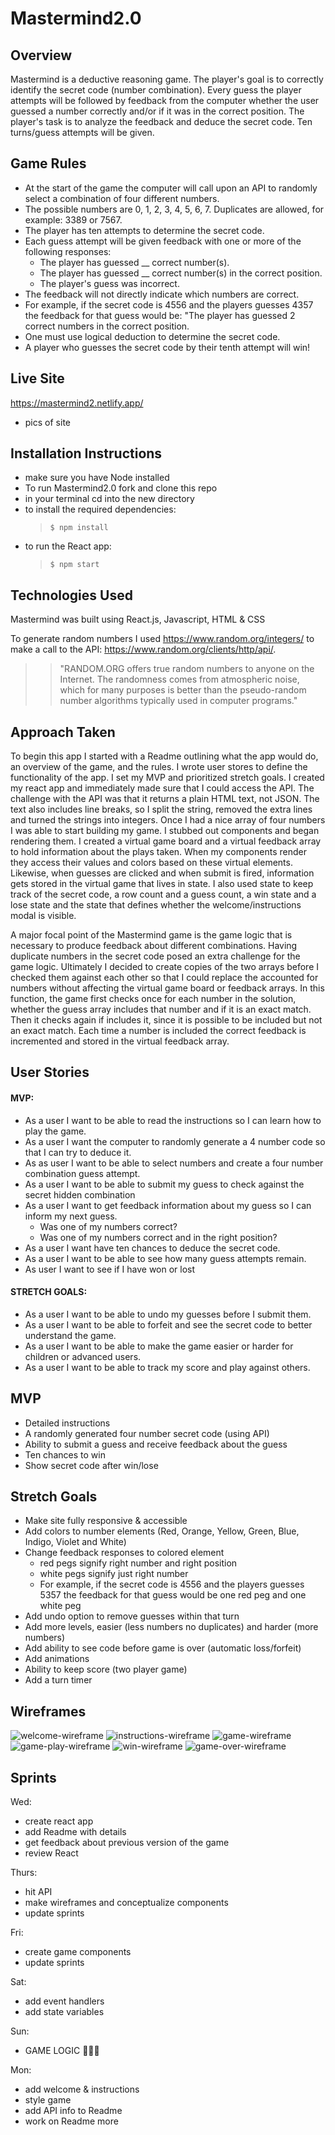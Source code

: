 # Mastermind2.0

## Overview
Mastermind is a deductive reasoning game. The player's goal is to correctly identify the secret code (number combination). Every guess the player attempts will be followed by feedback from the computer whether the user guessed a number correctly and/or if it was in the correct position. The player's task is to analyze the feedback and deduce the secret code. Ten turns/guess attempts will be given.  
## Game Rules
* At the start of the game the computer will call upon an API to randomly select a combination of four different numbers. 
* The possible numbers are 0, 1, 2, 3, 4, 5, 6, 7. Duplicates are allowed, for example: 3389 or 7567.
* The player has ten attempts to determine the secret code.
* Each guess attempt will be given feedback with one or more of the following responses: 
    * The player has guessed __  correct number(s). 
    * The player has guessed __ correct number(s) in the correct position. 
    * The player's guess was incorrect. 
* The feedback will not directly indicate which numbers are correct.
* For example, if the secret code is 4556 and the players guesses 4357 the feedback for that guess would be: "The player has guessed 2 correct numbers in the correct position. 
* One must use logical deduction to determine the secret code. 
* A player who guesses the secret code by their tenth attempt will win!

## Live Site
https://mastermind2.netlify.app/
* pics of site 

## Installation Instructions
* make sure you have Node installed 
* To run Mastermind2.0 fork and clone this repo 
* in your terminal cd into the new directory
* to install the required dependencies:  
    >`$ npm install` 
* to run the React app: 
    >`$ npm start` 

## Technologies Used
Mastermind was built using React.js, Javascript, HTML & CSS 

To generate random numbers I used https://www.random.org/integers/ to make a call to the API: https://www.random.org/clients/http/api/.

>>"RANDOM.ORG offers true random numbers to anyone on the Internet. The randomness comes from atmospheric noise, which for many purposes is better than the pseudo-random number algorithms typically used in computer programs."

## Approach Taken
To begin this app I started with a Readme outlining what the app would do, an overview of the game, and the rules. I wrote user stores to define the functionality of the app. I set my MVP and prioritized stretch goals. I created my react app and immediately made sure that I could access the API. The challenge with the API was that it returns a plain HTML text, not JSON. The text also includes line breaks, so I split the string, removed the extra lines and turned the strings into integers. Once I had a nice array of four numbers I was able to start building my game. I stubbed out components and began rendering them. I created a virtual game board and a virtual feedback array to hold information about the plays taken. When my components render they access their values and colors based on these virtual elements. Likewise, when guesses are clicked and when submit is fired, information gets stored in the virtual game that lives in state. I also used state to keep track of the secret code, a row count and a guess count, a win state and a lose state and the state that defines whether the welcome/instructions modal is visible. 

A major focal point of the Mastermind game is the game logic that is necessary to produce feedback about different combinations. Having duplicate numbers in the secret code posed an extra challenge for the game logic. Ultimately I decided to create copies of the two arrays before I checked them against each other so that I could replace the accounted for numbers without affecting the virtual game board or feedback arrays. In this function, the game first checks once for each number in the solution, whether the guess array includes that number and if it is an exact match. Then it checks again if includes it, since it is possible to be included but not an exact match. Each time a number is included the correct feedback is incremented and stored in the virtual feedback array. 

## User Stories
#### MVP: 
* As a user I want to be able to read the instructions so I can learn how to play the game.
* As a user I want the computer to randomly generate a 4 number code so that I can try to deduce it.
* As as user I want to be able to select numbers and create a four number combination guess attempt.
* As a user I want to be able to submit my guess to check against the secret hidden combination 
* As a user I want to get feedback information about my guess so I can inform my next guess. 
    * Was one of my numbers correct? 
    * Was one of my numbers correct and in the right position? 
* As a user I want have ten chances to deduce the secret code.
* As a user I want to be able to see how many guess attempts remain.
* As user I want to see if I have won or lost

#### STRETCH GOALS: 
* As a user I want to be able to undo my guesses before I submit them.
* As a user I want to be able to forfeit and see the secret code to better understand the game.
* As a user I want to be able to make the game easier or harder for children or advanced users. 
* As a user I want to be able to track my score and play against others.

## MVP
* Detailed instructions 
* A randomly generated four number secret code (using API)
* Ability to submit a guess and receive feedback about the guess 
* Ten chances to win
* Show secret code after win/lose 

## Stretch Goals
- Make site fully responsive & accessible
- Add colors to number elements (Red, Orange, Yellow, Green, Blue, Indigo, Violet and White)
- Change feedback responses to colored element 
    * red pegs signify right number and right position
    * white pegs signify just right number 
    * For example, if the secret code is 4556 and the players guesses 5357 the feedback for that guess would be one red peg and one white peg
- Add undo option to remove guesses within that turn
- Add more levels, easier (less numbers no duplicates) and harder (more numbers)
- Add ability to see code before game is over (automatic loss/forfeit)
- Add animations
- Ability to keep score (two player game) 
- Add a turn timer

## Wireframes
![welcome-wireframe](./public/wireframes/welcome.png)
![instructions-wireframe](./public/wireframes/instructions.png)
![game-wireframe](./public/wireframes/game.png)
![game-play-wireframe](./public/wireframes/gameplay.png)
![win-wireframe](./public/wireframes/win.png)
![game-over-wireframe](./public/wireframes/gameover.png)


## Sprints
Wed: 
* create react app 
* add Readme with details
* get feedback about previous version of the game 
* review React

Thurs:
* hit API
* make wireframes and conceptualize components 
* update sprints 

Fri:
* create game components 
* update sprints 

Sat: 
* add event handlers
* add state variables

Sun: 
* GAME LOGIC 🍦🍦🍦

Mon:
* add welcome & instructions
* style game 
* add API info to Readme
* work on Readme more 

